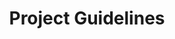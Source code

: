 ---
title: "Project Guidelines"
excerpt: "Project guidelines"
last_modified_at: 2023-01-09 14:04:00 +0100
toc: true
---